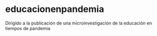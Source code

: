 # educacionenpandemia
Dirigido a la publicación de una microinvestigación de la educación en tiempos de pandemia
